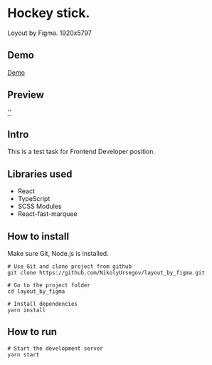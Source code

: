 # Hockey stick.

Loyout by Figma. 1920x5797

## Demo

[Demo](https://layout-by-figma.vercel.app/)

## Preview
[''](https://user-images.githubusercontent.com/105654011/203029911-790a215e-bc61-4451-922d-ef56acde1a99.png)


## Intro

This is a test task for Frontend Developer position. 

## Libraries used

<ul>
  <li>React</li>
  <li>TypeScript</li>
  <li>SCSS Modules</li>
  <li>React-fast-marquee</li>
</ul>

## How to install
Make sure Git, Node.js is installed.

    # Use Git and clone project from github
    git clone https://github.com/NikolyUrsegov/layout_by_figma.git
    
    # Go to the project folder
    cd layout_by_figma
    
    # Install dependencies
    yarn install
    
## How to run

    # Start the development server
    yarn start
